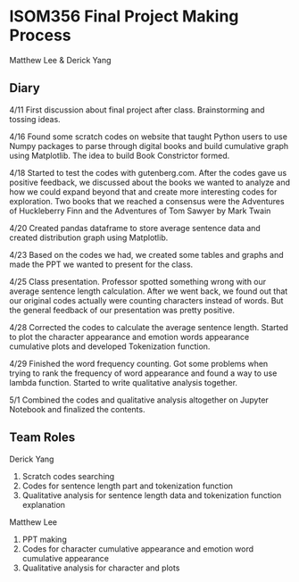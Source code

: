 **ISOM356 Final Project Making Process**
=====
Matthew Lee & Derick Yang

## Diary
4/11 First discussion about final project after class. Brainstorming and tossing ideas.

4/16 Found some scratch codes on website that taught Python users to use Numpy packages to parse 
through digital books and build cumulative graph using Matplotlib. The idea to build 
Book Constrictor formed.

4/18 Started to test the codes with gutenberg.com. After the codes gave us positive feedback, 
we discussed about the books we wanted to analyze and how we could expand beyond that and create 
more interesting codes for exploration. Two books that we reached a consensus were the 
Adventures of Huckleberry Finn and the Adventures of Tom Sawyer by Mark Twain

4/20 Created pandas dataframe to store average sentence data and created distribution 
graph using Matplotlib. 

4/23 Based on the codes we had, we created some tables and graphs and made the PPT we 
wanted to present for the class. 

4/25 Class presentation. Professor spotted something wrong with our average sentence 
length calculation. After we went back, we found out that our original codes actually 
were counting characters instead of words. But the general feedback of our presentation 
was pretty positive. 

4/28 Corrected the codes to calculate the average sentence length. 
Started to plot the character appearance and emotion words appearance cumulative plots 
and developed Tokenization function.

4/29 Finished the word frequency counting. Got some problems when trying to rank the frequency 
of word appearance and found a way to use lambda function. Started to write qualitative 
analysis together. 

5/1 Combined the codes and qualitative analysis altogether on Jupyter Notebook and 
finalized the contents. 

## Team Roles
Derick Yang
1. Scratch codes searching
2. Codes for sentence length part and tokenization function
3. Qualitative analysis for sentence length data and tokenization function explanation

Matthew Lee
1. PPT making
2. Codes for character cumulative appearance and emotion word cumulative appearance
3. Qualitative analysis for character and plots




